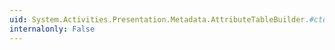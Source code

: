 ```yaml
---
uid: System.Activities.Presentation.Metadata.AttributeTableBuilder.#ctor
internalonly: False
---
```

